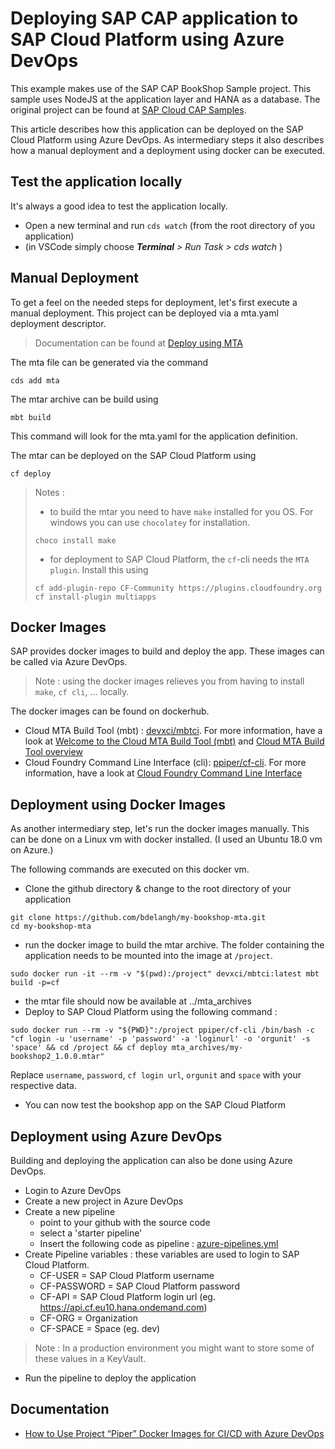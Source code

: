 # Deploying SAP CAP application to SAP Cloud Platform using Azure DevOps

This example makes use of the SAP CAP BookShop Sample project. This sample uses NodeJS at the application layer and HANA as a database.
The original project can be found at [SAP Cloud CAP Samples](https://github.com/SAP-samples/cloud-cap-samples).

This article describes how this application can be deployed on the SAP Cloud Platform using Azure DevOps. As intermediary steps it also describes how a manual deployment and a deployment using docker can be executed. 

## Test the application locally
It's always a good idea to test the application locally.
- Open a new terminal and run  `cds watch` (from the root directory of you application)
- (in VSCode simply choose _**Terminal** > Run Task > cds watch_ )

## Manual Deployment
To get a feel on the needed steps for deployment, let's first execute a manual deployment.
This project can be deployed via a mta.yaml deployment descriptor.
>Documentation can be found at [Deploy using MTA](https://cap.cloud.sap/docs/advanced/deploy-to-cloud#deploy-using-mta)

The mta file can be generated via the command
 ```
 cds add mta
 ```

 The mtar archive can be build using
 ```
 mbt build
 ```
 This command will look for the mta.yaml for the application definition.

 The mtar can be deployed on the SAP Cloud Platform using 
 ```
 cf deploy
 ```

 >Notes :
 >* to build the mtar you need to have `make` installed for you OS. For windows you can use `chocolatey` for installation.
 >```
 >choco install make
 >```
 >* for deployment to SAP Cloud Platform, the `cf`-cli needs the `MTA plugin`. Install this using
 >```
 >cf add-plugin-repo CF-Community https://plugins.cloudfoundry.org
 >cf install-plugin multiapps
 >```

## Docker Images
SAP provides docker images to build and deploy the app. These images can be called via Azure DevOps.
>Note : using the docker images relieves you from having to install `make`, `cf cli`, ... locally.

The docker images can be found on dockerhub.
<!-- * Deprecated - MTA Builder : [ppiper/mta-archive-builder](https://hub.docker.com/r/ppiper/mta-archive-builder). For more information, have a look at [Multitarget Application Archive Builder](https://github.com/SAP/devops-docker-mta-archive-builder) -->
* Cloud MTA Build Tool (mbt) : [devxci/mbtci](https://hub.docker.com/r/devxci/mbtci). For more information, have a look at [Welcome to the Cloud MTA Build Tool (mbt)](https://sap.github.io/cloud-mta-build-tool/) and [Cloud MTA Build Tool overview](https://github.com/SAP/cloud-mta-build-tool)
* Cloud Foundry Command Line Interface (cli): [ppiper/cf-cli](https://hub.docker.com/r/ppiper/cf-cli). For more information, have a look at [Cloud Foundry Command Line Interface](https://github.com/SAP/devops-docker-cf-cli)

## Deployment using Docker Images
As another intermediary step, let's run the docker images manually. This can be done on a Linux vm with docker installed. (I used an Ubuntu 18.0 vm on Azure.)

The following commands are executed on this docker vm. 
* Clone the github directory & change to the root directory of your application
```
git clone https://github.com/bdelangh/my-bookshop-mta.git
cd my-bookshop-mta
```
* run the docker image to build the mtar archive. The folder containing the application needs to be mounted into the image at `/project`.
```
sudo docker run -it --rm -v "$(pwd):/project" devxci/mbtci:latest mbt build -p=cf
```
* the mtar file should now be available at ../mta_archives
* Deploy to SAP Cloud Platform using the following command :
```
sudo docker run --rm -v "${PWD}":/project ppiper/cf-cli /bin/bash -c "cf login -u 'username' -p 'password' -a 'loginurl' -o 'orgunit' -s 'space' && cd /project && cf deploy mta_archives/my-bookshop2_1.0.0.mtar"
```
Replace `username`, `password`, `cf login url`, `orgunit` and `space` with your respective data.

* You can now test the bookshop app on the SAP Cloud Platform

## Deployment using Azure DevOps
Building and deploying the application can also be done using Azure DevOps.

* Login to Azure DevOps
* Create a new project in Azure DevOps
* Create a new pipeline
    * point to your github with the source code
    * select a 'starter pipeline'
    * Insert the following code as pipeline : [azure-pipelines.yml](azure-pipelines.yml)
* Create Pipeline variables : these variables are used to login to SAP Cloud Platform. 
    * CF-USER = SAP Cloud Platform username
    * CF-PASSWORD = SAP Cloud Platform password
    * CF-API = SAP Cloud Platform login url (eg. https://api.cf.eu10.hana.ondemand.com)
    * CF-ORG = Organization 
    * CF-SPACE = Space (eg. dev)
>Note : In a production environment you might want to store some of these values in a KeyVault.   
* Run the pipeline to deploy the application

<!-- Notes :
* System.DefaultWorkingDirectory : The local path on the agent where your source code files are downloaded.
* Pipeline.Workspace : The local path on the agent where all folders for a given build pipeline are created.
-->


## Documentation
* [How to Use Project “Piper” Docker Images for CI/CD with Azure DevOps](https://blogs.sap.com/2019/10/24/how-to-use-project-piper-docker-images-for-cicd-with-azure-devops/)
